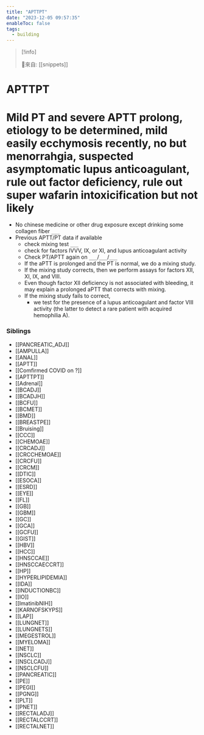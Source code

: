 ```yaml
---
title: "APTTPT"
date: "2023-12-05 09:57:35"
enableToc: false
tags:
  - building
---
```

> [!info]
>
> 🌱來自: [[snippets]]
# APTTPT
# Mild PT and severe APTT prolong, etiology to be determined, mild easily ecchymosis recently, no but menorrahgia, suspected asymptomatic lupus anticoagulant, rule out factor deficiency, rule out super wafarin intoxicification but not likely
- No chinese medicine or other drug exposure except drinking some collagen fiber `___`
- Previous APTT/PT data if available
  - check mixing test `___`
  - check for factors IVVV, IX, or XI, and lupus anticoagulant activity
  - Check PT/APTT again on `___`/`___`/`___`
  - If the aPTT is prolonged and the PT is normal, we do a mixing study.
  - If the mixing study corrects, then we perform assays for factors XII, XI, IX, and VIII.
  - Even though factor XII deficiency is not associated with bleeding, it may explain a prolonged aPTT that corrects with mixing.
  - If the mixing study fails to correct,
    - we test for the presence of a lupus anticoagulant and factor VIII activity (the latter to detect a rare patient with acquired hemophilia A).
### Siblings
- [[PANCREATIC_ADJ]]
- [[AMPULLA]]
- [[ANAL]]
- [[APTT]]
- [[Comfirmed COVID on ?]]
- [[APTTPT]]
- [[Adrenal]]
- [[BCADJ]]
- [[BCADJH]]
- [[BCFU]]
- [[BCMET]]
- [[BMD]]
- [[BREASTPE]]
- [[Bruising]]
- [[CCC]]
- [[CHEMOAE]]
- [[CRCADJ]]
- [[CRCCHEMOAE]]
- [[CRCFU]]
- [[CRCM]]
- [[DTIC]]
- [[ESOCA]]
- [[ESRD]]
- [[EYE]]
- [[FL]]
- [[GB]]
- [[GBM]]
- [[GC]]
- [[GCA]]
- [[GCFU]]
- [[GIST]]
- [[HBV]]
- [[HCC]]
- [[HNSCCAE]]
- [[HNSCCAECCRT]]
- [[HP]]
- [[HYPERLIPIDEMIA]]
- [[IDA]]
- [[INDUCTIONBC]]
- [[IO]]
- [[ImatinibNIH]]
- [[KARNOFSKYPS]]
- [[LAP]]
- [[LUNGNET]]
- [[LUNGNETS]]
- [[MEGESTROL]]
- [[MYELOMA]]
- [[NET]]
- [[NSCLC]]
- [[NSCLCADJ]]
- [[NSCLCFU]]
- [[PANCREATIC]]
- [[PE]]
- [[PEGI]]
- [[PGNG]]
- [[PLT]]
- [[PNET]]
- [[RECTALADJ]]
- [[RECTALCCRT]]
- [[RECTALNET]]
